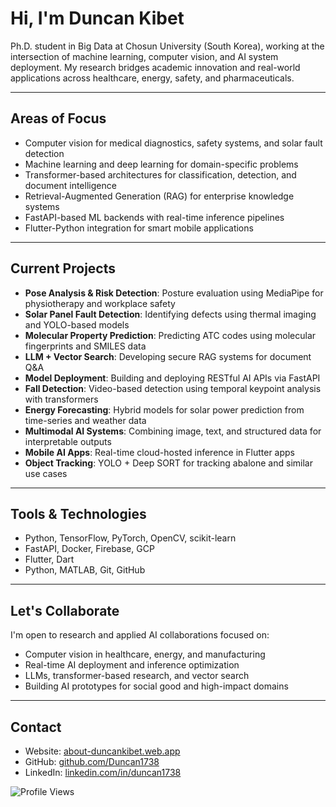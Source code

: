 # Hi, I'm Duncan Kibet

Ph.D. student in Big Data at Chosun University (South Korea), working at the intersection of machine learning, computer vision, and AI system deployment. My research bridges academic innovation and real-world applications across healthcare, energy, safety, and pharmaceuticals.

---

## Areas of Focus

- Computer vision for medical diagnostics, safety systems, and solar fault detection  
- Machine learning and deep learning for domain-specific problems  
- Transformer-based architectures for classification, detection, and document intelligence  
- Retrieval-Augmented Generation (RAG) for enterprise knowledge systems  
- FastAPI-based ML backends with real-time inference pipelines  
- Flutter-Python integration for smart mobile applications

---

## Current Projects

- **Pose Analysis & Risk Detection**: Posture evaluation using MediaPipe for physiotherapy and workplace safety  
- **Solar Panel Fault Detection**: Identifying defects using thermal imaging and YOLO-based models  
- **Molecular Property Prediction**: Predicting ATC codes using molecular fingerprints and SMILES data  
- **LLM + Vector Search**: Developing secure RAG systems for document Q&A  
- **Model Deployment**: Building and deploying RESTful AI APIs via FastAPI  
- **Fall Detection**: Video-based detection using temporal keypoint analysis with transformers  
- **Energy Forecasting**: Hybrid models for solar power prediction from time-series and weather data  
- **Multimodal AI Systems**: Combining image, text, and structured data for interpretable outputs  
- **Mobile AI Apps**: Real-time cloud-hosted inference in Flutter apps  
- **Object Tracking**: YOLO + Deep SORT for tracking abalone and similar use cases

---

## Tools & Technologies

- Python, TensorFlow, PyTorch, OpenCV, scikit-learn  
- FastAPI, Docker, Firebase, GCP  
- Flutter, Dart  
- Python, MATLAB, Git, GitHub

---

## Let's Collaborate

I'm open to research and applied AI collaborations focused on:

- Computer vision in healthcare, energy, and manufacturing  
- Real-time AI deployment and inference optimization  
- LLMs, transformer-based research, and vector search  
- Building AI prototypes for social good and high-impact domains

---

## Contact

- Website: [about-duncankibet.web.app](https://about-duncankibet.web.app)  
- GitHub: [github.com/Duncan1738](https://github.com/Duncan1738)  
- LinkedIn: [linkedin.com/in/duncan1738](https://linkedin.com/in/duncan1738)

![Profile Views](https://komarev.com/ghpvc/?username=Duncan1738&label=Profile+Views&color=0e75b6&style=flat)
